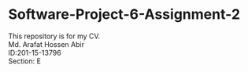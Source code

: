 # Software-Project-6-Assignment-2
This repository is for my CV.<br />Md. Arafat Hossen Abir<br />ID:201-15-13796<br />Section: E
